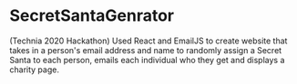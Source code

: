# SecretSantaGenrator
(Technia 2020 Hackathon) Used React and EmailJS to create website that takes in a person's email address and name to randomly assign a Secret Santa to each person, emails each individual who they get and displays a charity page.
